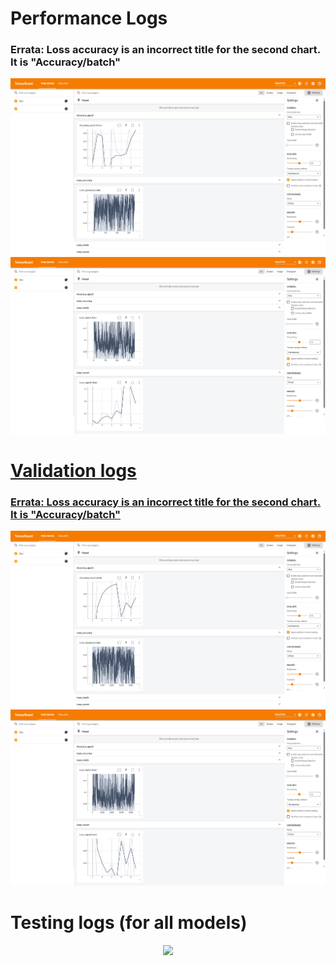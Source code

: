 # Performance Logs
### Errata: Loss accuracy is an incorrect title for the second chart. It is "Accuracy/batch"
<p align="center">
<a href="https://github.com/SwamiKannan/Chrome-Dino-Imitation-Learning/blob/main/logs/train_logs/images/Accuracy.png"><img src="https://github.com/SwamiKannan/Chrome-Dino-Imitation-Learning/blob/main/logs/train_logs/train_accuracy.png"></a>
<a href="https://github.com/SwamiKannan/Chrome-Dino-Imitation-Learning/blob/main/logs/train_logs/images/Loss.png"><img src="https://github.com/SwamiKannan/Chrome-Dino-Imitation-Learning/blob/main/logs/train_logs/train_loss.png">
</p>

# Validation logs
### Errata: Loss accuracy is an incorrect title for the second chart. It is "Accuracy/batch"
<p align="center">
<a href="https://github.com/SwamiKannan/Chrome-Dino-Imitation-Learning/blob/main/logs/val_logs/images/Accuracy.png">
  <img src="https://github.com/SwamiKannan/Chrome-Dino-Imitation-Learning/blob/main/logs/val_logs/val_accuracy.png">
</a>

<a href="https://github.com/SwamiKannan/Chrome-Dino-Imitation-Learning/blob/main/logs/val_logs/images/Loss.png">
  <img src="https://github.com/SwamiKannan/Chrome-Dino-Imitation-Learning/blob/main/logs/val_logs/val_loss.png">
</a>
</p>

# Testing logs (for all models)
<p align="center">
  <img src="https://github.com/SwamiKannan/Chrome-Dino-Imitation-Learning/blob/main/logs/test_logs/test_all_models.png">

